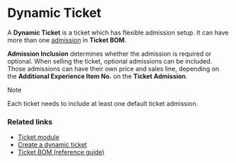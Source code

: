 # Dynamic Ticket

A **Dynamic Ticket** is a ticket which has flexible admission setup. It can have more than one [admission](./admission.md) in **Ticket BOM**.

**Admission Inclusion** determines whether the admission is required or optional. When selling the ticket, optional admissions can be included. Those admissions can have their own price and sales line, depending on the **Additional Experience Item No.** on the **Ticket Admission**.

> [!NOTE]
> Each ticket needs to include at least one default ticket admission.

### Related links

- [Ticket module](../intro.md)
- [Create a dynamic ticket](../howto/CreateDynamicTicket.md)
- [Ticket BOM (reference guide)](../reference/ticket_bom.md)